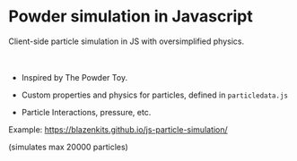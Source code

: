 # Powder simulation in Javascript

Client-side particle simulation in JS with oversimplified physics.
<br/>
<br/>
<br/>
- Inspired by The Powder Toy.

- Custom properties and physics for particles, defined in `particledata.js`

- Particle Interactions, pressure, etc.

Example: https://blazenkits.github.io/js-particle-simulation/

(simulates max 20000 particles)

